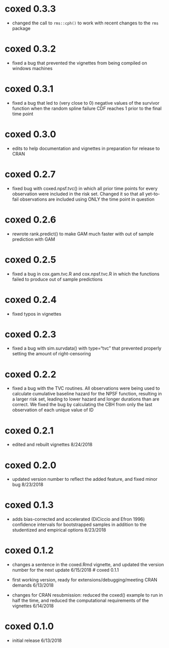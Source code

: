 <!-- README.md is generated from README.Rmd. Please edit this file -->
coxed 0.3.3
===========

-   changed the call to `rms::cph()` to work with recent changes to the
    `rms` package

coxed 0.3.2
===========

-   fixed a bug that prevented the vignettes from being compiled on
    windows machines

coxed 0.3.1
===========

-   fixed a bug that led to (very close to 0) negative values of the
    survivor function when the random spline failure CDF reaches 1 prior
    to the final time point

coxed 0.3.0
===========

-   edits to help documentation and vignettes in preparation for release
    to CRAN

coxed 0.2.7
===========

-   fixed bug with coxed.npsf.tvc() in which all prior time points for
    every observation were included in the risk set. Changed it so that
    all yet-to-fail observations are included using ONLY the time point
    in question

coxed 0.2.6
===========

-   rewrote rank.predict() to make GAM much faster with out of sample
    prediction with GAM

coxed 0.2.5
===========

-   fixed a bug in cox.gam.tvc.R and cox.npsf.tvc.R in which the
    functions failed to produce out of sample predictions

coxed 0.2.4
===========

-   fixed typos in vignettes

coxed 0.2.3
===========

-   fixed a bug with sim.survdata() with type=“tvc” that prevented
    properly setting the amount of right-censoring

coxed 0.2.2
===========

-   fixed a bug with the TVC routines. All observations were being used
    to calculate cumulative baseline hazard for the NPSF function,
    resulting in a larger risk set, leading to lower hazard and longer
    durations than are correct. We fixed the bug by calculating the CBH
    from only the last observation of each unique value of ID

coxed 0.2.1
===========

-   edited and rebuilt vignettes 8/24/2018

coxed 0.2.0
===========

-   updated version number to reflect the added feature, and fixed minor
    bug 8/23/2018

coxed 0.1.3
===========

-   adds bias-corrected and accelerated (DiCiccio and Efron 1996)
    confidence intervals for bootstrapped samples in addition to the
    studentized and empirical options 8/23/2018

coxed 0.1.2
===========

-   changes a sentence in the coxed.Rmd vignette, and updated the
    version number for the next update 6/15/2018 \# coxed 0.1.1

-   first working version, ready for extensions/debugging/meeting CRAN
    demands 6/13/2018

-   changes for CRAN resubmission: reduced the coxed() example to run in
    half the time, and reduced the computational requirements of the
    vignettes 6/14/2018

coxed 0.1.0
===========

-   initial release 6/13/2018
